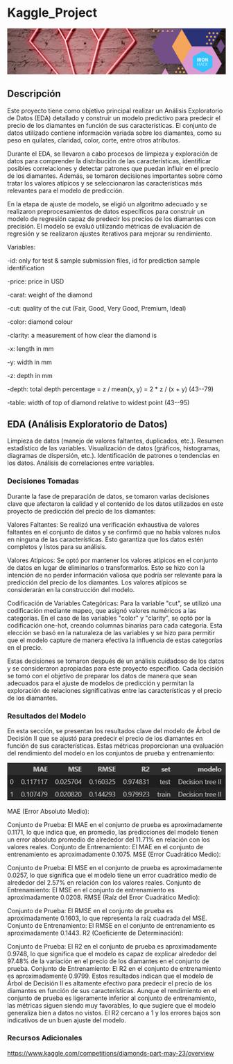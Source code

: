 # Kaggle_Project

![portada](https://github.com/Ironhack-Data-Madrid-Enero-2021/W7-Kaggle_competition/blob/main/images/PORTADA.jpg)

## Descripción

Este proyecto tiene como objetivo principal realizar un Análisis Exploratorio de Datos (EDA) detallado y construir un modelo predictivo para predecir el precio de los diamantes en función de sus características. El conjunto de datos utilizado contiene información variada sobre los diamantes, como su peso en quilates, claridad, color, corte, entre otros atributos.

Durante el EDA, se llevaron a cabo procesos de limpieza y exploración de datos para comprender la distribución de las características, identificar posibles correlaciones y detectar patrones que puedan influir en el precio de los diamantes. Además, se tomaron decisiones importantes sobre cómo tratar los valores atípicos y se seleccionaron las características más relevantes para el modelo de predicción.

En la etapa de ajuste de modelo, se eligió un algoritmo adecuado y se realizaron preprocesamientos de datos específicos para construir un modelo de regresión capaz de predecir los precios de los diamantes con precisión. El modelo se evaluó utilizando métricas de evaluación de regresión y se realizaron ajustes iterativos para mejorar su rendimiento.

Variables:

-id: only for test & sample submission files, id for prediction sample identification

-price: price in USD

-carat: weight of the diamond

-cut: quality of the cut (Fair, Good, Very Good, Premium, Ideal)

-color: diamond colour

-clarity: a measurement of how clear the diamond is

-x: length in mm

-y: width in mm

-z: depth in mm

-depth: total depth percentage = z / mean(x, y) = 2 * z / (x + y) (43--79)

-table: width of top of diamond relative to widest point (43--95)

## EDA (Análisis Exploratorio de Datos)

Limpieza de datos (manejo de valores faltantes, duplicados, etc.).
Resumen estadístico de las variables.
Visualización de datos (gráficos, histogramas, diagramas de dispersión, etc.).
Identificación de patrones o tendencias en los datos.
Análisis de correlaciones entre variables.

### Decisiones Tomadas

Durante la fase de preparación de datos, se tomaron varias decisiones clave que afectaron la calidad y el contenido de los datos utilizados en este proyecto de predicción del precio de los diamantes:

Valores Faltantes: Se realizó una verificación exhaustiva de valores faltantes en el conjunto de datos y se confirmó que no había valores nulos en ninguna de las características. Esto garantiza que los datos estén completos y listos para su análisis.

Valores Atípicos: Se optó por mantener los valores atípicos en el conjunto de datos en lugar de eliminarlos o transformarlos. Esto se hizo con la intención de no perder información valiosa que podría ser relevante para la predicción del precio de los diamantes. Los valores atípicos se considerarán en la construcción del modelo.

Codificación de Variables Categóricas: Para la variable "cut", se utilizó una codificación mediante mapeo, que asignó valores numéricos a las categorías. En el caso de las variables "color" y "clarity", se optó por la codificación one-hot, creando columnas binarias para cada categoría. Esta elección se basó en la naturaleza de las variables y se hizo para permitir que el modelo capture de manera efectiva la influencia de estas categorías en el precio.

Estas decisiones se tomaron después de un análisis cuidadoso de los datos y se consideraron apropiadas para este proyecto específico. Cada decisión se tomó con el objetivo de preparar los datos de manera que sean adecuados para el ajuste de modelos de predicción y permitan la exploración de relaciones significativas entre las características y el precio de los diamantes.



### Resultados del Modelo

En esta sección, se presentan los resultados clave del modelo de Árbol de Decisión II que se ajustó para predecir el precio de los diamantes en función de sus características. Estas métricas proporcionan una evaluación del rendimiento del modelo en los conjuntos de prueba y entrenamiento:

<p align="center">
  <img src="https://github.com/finixed060113/kaggle_project/blob/main/images/modelo.png" alt="Modelo">
</p>

MAE (Error Absoluto Medio):

Conjunto de Prueba: El MAE en el conjunto de prueba es aproximadamente 0.1171, lo que indica que, en promedio, las predicciones del modelo tienen un error absoluto promedio de alrededor del 11.71% en relación con los valores reales.
Conjunto de Entrenamiento: El MAE en el conjunto de entrenamiento es aproximadamente 0.1075.
MSE (Error Cuadrático Medio):

Conjunto de Prueba: El MSE en el conjunto de prueba es aproximadamente 0.0257, lo que significa que el modelo tiene un error cuadrático medio de alrededor del 2.57% en relación con los valores reales.
Conjunto de Entrenamiento: El MSE en el conjunto de entrenamiento es aproximadamente 0.0208.
RMSE (Raíz del Error Cuadrático Medio):

Conjunto de Prueba: El RMSE en el conjunto de prueba es aproximadamente 0.1603, lo que representa la raíz cuadrada del MSE.
Conjunto de Entrenamiento: El RMSE en el conjunto de entrenamiento es aproximadamente 0.1443.
R2 (Coeficiente de Determinación):

Conjunto de Prueba: El R2 en el conjunto de prueba es aproximadamente 0.9748, lo que significa que el modelo es capaz de explicar alrededor del 97.48% de la variación en el precio de los diamantes en el conjunto de prueba.
Conjunto de Entrenamiento: El R2 en el conjunto de entrenamiento es aproximadamente 0.9799.
Estos resultados indican que el modelo de Árbol de Decisión II es altamente efectivo para predecir el precio de los diamantes en función de sus características. Aunque el rendimiento en el conjunto de prueba es ligeramente inferior al conjunto de entrenamiento, las métricas siguen siendo muy favorables, lo que sugiere que el modelo generaliza bien a datos no vistos. El R2 cercano a 1 y los errores bajos son indicativos de un buen ajuste del modelo.  

### Recursos Adicionales
https://www.kaggle.com/competitions/diamonds-part-may-23/overview

